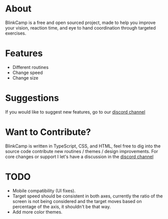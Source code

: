 # About
 BlinkCamp is a free and open sourced project, made to help you improve your vision, reaction time, and eye to hand coordination through targeted exercises.
 
# Features
- Different routines
- Change speed
- Change size

# Suggestions
If you would like to suggest new features, go to our [discord channel](https://discord.gg/Fea2vU8JFC)

# Want to Contribute?
BlinkCamp is written in TypeScript, CSS, and HTML, feel free to dig into the source code contribute new routines / themes / design improvements. For core changes or support I let's have a discussion in the [discord channel](https://discord.gg/Fea2vU8JFC)


# TODO
- Mobile compatibility (UI fixes).
- Target speed should be consistent in both axes, currently the ratio of the screen is not being considered and the target moves based on percentage of the axis, it shouldn't be that way.
- Add more color themes.
